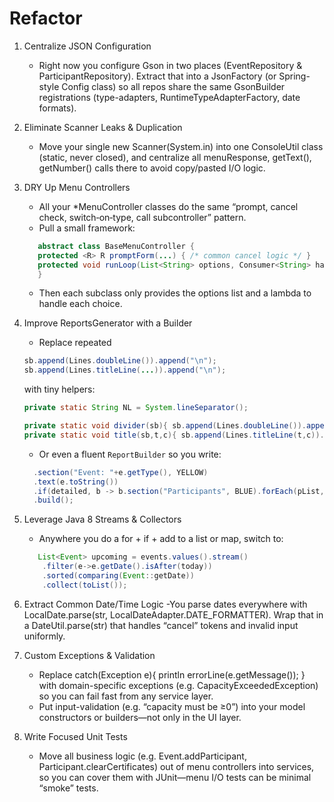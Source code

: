 # Refactor

1. Centralize JSON Configuration

   - Right now you configure Gson in two places (EventRepository & ParticipantRepository). Extract that into a JsonFactory (or Spring-style Config class) so all repos share the same GsonBuilder registrations (type-adapters, RuntimeTypeAdapterFactory, date formats).

2. Eliminate Scanner Leaks & Duplication

   - Move your single new Scanner(System.in) into one ConsoleUtil class (static, never closed), and centralize all menuResponse, getText(), getNumber() calls there to avoid copy/pasted I/O logic.

3. DRY Up Menu Controllers

   - All your \*MenuController classes do the same “prompt, cancel check, switch‐on‐type, call subcontroller” pattern.
   - Pull a small framework:

   ```java
      abstract class BaseMenuController {
      protected <R> R promptForm(...) { /* common cancel logic */ }
      protected void runLoop(List<String> options, Consumer<String> handler) { /* call handler(option) */ }
      }
   ```

   - Then each subclass only provides the options list and a lambda to handle each choice.

4. Improve ReportsGenerator with a Builder

   - Replace repeated

   ```java
   sb.append(Lines.doubleLine()).append("\n");
   sb.append(Lines.titleLine(...)).append("\n");
   ```

   with tiny helpers:

   ```java
   private static String NL = System.lineSeparator();

   private static void divider(sb){ sb.append(Lines.doubleLine()).append(NL); }
   private static void title(sb,t,c){ sb.append(Lines.titleLine(t,c)).append(NL); }
   ```

   - Or even a fluent `ReportBuilder` so you write:

   ```java ReportBuilder.of(title)
     .section("Event: "+e.getType(), YELLOW)
     .text(e.toString())
     .if(detailed, b -> b.section("Participants", BLUE).forEach(pList, p->b.text(p.toString())))
     .build();
   ```

5. Leverage Java 8 Streams & Collectors

   - Anywhere you do a for + if + add to a list or map, switch to:

   ```java
      List<Event> upcoming = events.values().stream()
       .filter(e->e.getDate().isAfter(today))
       .sorted(comparing(Event::getDate))
       .collect(toList());
   ```

6. Extract Common Date/Time Logic
   -You parse dates everywhere with LocalDate.parse(str, LocalDateAdapter.DATE_FORMATTER). Wrap that in a DateUtil.parse(str) that handles “cancel” tokens and invalid input uniformly.

7. Custom Exceptions & Validation

   - Replace catch(Exception e){ println errorLine(e.getMessage()); } with domain-specific exceptions (e.g. CapacityExceededException) so you can fail fast from any service layer.
   - Put input-validation (e.g. “capacity must be ≥0”) into your model constructors or builders—not only in the UI layer.

8. Write Focused Unit Tests
   - Move all business logic (e.g. Event.addParticipant, Participant.clearCertificates) out of menu controllers into services, so you can cover them with JUnit—menu I/O tests can be minimal “smoke” tests.
